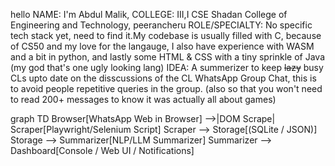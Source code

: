 hello
NAME: I'm Abdul Malik,
COLLEGE: III,I CSE 
Shadan College of Engineering and Technology, peerancheru
ROLE/SPECIALTY: No specific tech stack yet, need to find it.My codebase is usually filled with C, because of CS50 and my love for the langauge, I also have experience with WASM and a bit in python, and lastly some HTML & CSS with a tiny sprinkle of Java (my god that's one ugly looking lang)
IDEA:
A summerizer to keep ~~lazy~~ busy CLs upto date on the disscussions of the CL WhatsApp Group Chat, this is to avoid people repetitive queries in the group. (also so that you won't need to read 200+ messages to know it was actually all about games)

graph TD
    Browser[WhatsApp Web in Browser] -->|DOM Scrape| Scraper[Playwright/Selenium Script]
    Scraper --> Storage[(SQLite / JSON)]
    Storage --> Summarizer[NLP/LLM Summarizer]
    Summarizer --> Dashboard[Console / Web UI / Notifications]
